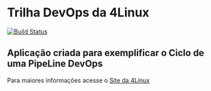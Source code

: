 # Trilha DevOps da 4Linux

<!-- Altere a Flag abaixo com sua URL do Travis -->
[![Build Status](https://travis-ci.com/hiltonjui/DevOpsLab-HelloWorld.svg?branch=master)](https://travis-ci.com/hiltonjui/DevOpsLab-HelloWorld)

## Aplicação criada para exemplificar o Ciclo de uma PipeLine DevOps


Para maiores informações acesse o [Site da 4Linux](https://www.4linux.com.br/cursos/devops)
